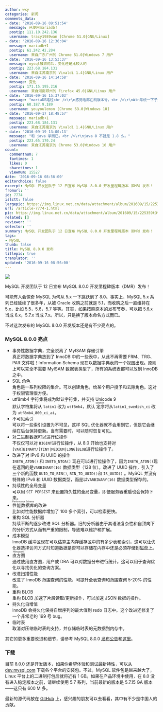 ```yaml
---
author: wxy
categories: 新闻
comments_data:
- date: '2016-09-16 09:51:54'
  message: 已使用mariadb！
  postip: 111.10.242.136
  username: tracy1989wan [Chrome 51.0|GNU/Linux]
- date: '2016-09-16 12:36:04'
  message: mariadb+1
  postip: 61.242.42.204
  username: 来自广东广州的 Chrome 51.0|Windows 7 用户
- date: '2016-09-16 13:53:37'
  message: mysql被收购后，变化还是比较大的
  postip: 223.68.184.131
  username: 来自江苏南京的 Vivaldi 1.4|GNU/Linux 用户
- date: '2016-09-16 14:14:58'
  message: 变化
  postip: 171.15.195.216
  username: 来自河南郑州的 Firefox 45.0|GNU/Linux 用户
- date: '2016-09-16 15:37:03'
  message: "mariaDB路过<br />\r\n感觉啥都在刷版本号，<br />\r\nWin系统一下子刷到10，bug满天飞；<br />\r\n三星直接来了个Note7，挺清真的！"
  postip: 60.187.9.189
  username: youyoulemon [Chrome 53.0|Windows 10]
- date: '2016-09-17 18:48:57'
  message: mariadb+1
  postip: 223.68.184.131
  username: 来自江苏南京的 Vivaldi 1.4|GNU/Linux 用户
- date: '2016-09-19 13:00:13'
  message: "和 java 学而已。<br />\r\njava 8 不就是 1.8 么。"
  postip: 223.65.170.24
  username: 来自江苏南京的 Chrome 53.0|Windows 10 用户
count:
  commentnum: 7
  favtimes: 1
  likes: 0
  sharetimes: 1
  viewnum: 15527
date: '2016-09-16 08:56:00'
editorchoice: false
excerpt: MySQL 开发团队于 12 日宣布 MySQL 8.0.0 开发里程碑版本（DMR）发布！
fromurl: ''
id: 7774
islctt: false
largepic: https://img.linux.net.cn/data/attachment/album/201609/15/225359t3t36tfqqyayyjq7.jpg
url: /article-7774-1.html
pic: https://img.linux.net.cn/data/attachment/album/201609/15/225359t3t36tfqqyayyjq7.jpg.thumb.jpg
related: []
reviewer: ''
selector: ''
summary: MySQL 开发团队于 12 日宣布 MySQL 8.0.0 开发里程碑版本（DMR）发布！
tags:
- MySQL
thumb: false
title: MySQL 8.0.0 发布
titlepic: true
translator: ''
updated: '2016-09-16 08:56:00'
---
```


![](/data/attachment/album/201609/15/225359t3t36tfqqyayyjq7.jpg)


MySQL 开发团队于 12 日宣布 MySQL 8.0.0 开发里程碑版本（DMR）发布！


可能有人会惊奇 MySQL 为何从 5.x 一下跳跃到了 8.0。事实上，MySQL 5.x 系列已经延续了很多年，从被 Oracle 收购之前就是 5.1，而收购之后一直维持在 5.x，比如 5.5，5.6，5.7 等等。其实，如果按照原本的发布节奏，可以把 5.6.x 当成 6.x，5.7.x 当成 7.x。所以，只是换了版本命名方式而已。


不过这次发布的 MySQL 8.0.0 开发版本还是有不少亮点的。


### MySQL 8.0.0 亮点


* 事务性数据字典，完全脱离了 MyISAM 存储引擎  
真正将数据字典放到了 InnoDB 中的一些表中，从此不再需要 FRM、TRG、PAR 文件啦！Information Schema 现在以数据字典表的一个视图出现。原则上可以完全不需要 MyISAM 数据表类型了，所有的系统表都可以放到 InnoDB 之中。
* SQL 角色  
角色是一系列权限的集合。可以创建角色，给某个用户授予和去除角色。这对于权限管理很方便。
* utf8mb4 字符集将成为默认字符集，并支持 Unicode 9  
默认字符集将从 `latin1` 改为 `utf8mb4`，默认<ruby> 定序 <rp>  （ </rp> <rt>  collation </rt> <rp>  ） </rp></ruby>将从`latin1_swedish_ci` 改为 `utf8mb4_800_ci_ai`。
* 不可见索引  
可以将一些索引设置为不可见，这样 SQL 优化器就不会用到它，但是它会继续在后台保持更新。当有需要时，可以随时恢复可见。
* 对二进制数据可以进行位操作  
不仅仅可以对 `BIGINT`进行位操作，从 8.0 开始也支持对 `[VAR]BINARY/[TINY|MEDIUM|LONG]BLOB`进行位操作了。
* 改进了对 IPv6 和 UUID 的操作  
`INET6_ATON()` 和 `INET6_NTOA()` 现在可以进行位操作了，因为`INET6_ATON()`现在返回的是`VARBINARY(16)` 数据类型（128 位）。改进了 UUID 操作，引入了三个新的函数 `UUID_TO_BIN()`, `BIN_TO_UUID()`和 `IS_UUID()` 。MySQL 并没有特殊的 IPv6 和 UUID 数据类型，而是以`VARBINARY(16)` 数据类型保存的。
* 持续性的全局变量  
可以用 `SET PERSIST` 来设置持久性的全局变量，即便服务器重启也会保持下来。
* <ruby> 性能数据库 <rp>  （ </rp> <rt>  Performance Schema </rt> <rp>  ） </rp></ruby>的改进  
比如对性能数据库增加了 100 多个索引，可以检索更快。
* 重构 SQL 分析器  
持续不断的逐步改进 SQL 分析器。旧的分析器由于其语法复杂性和自顶向下的分析方式从而有严重的限制，导致难以维护和扩展。
* 成本模型  
InnoDB 缓冲区现在可以估算主内存缓存区中的有多少表和索引，这可以让优化器选择访问方式时知道数据是否可以存储在内存中还是必须存储到磁盘上。
* <ruby> 直方图 <rp>  （ </rp> <rt>  Histograms </rt> <rp>  ） </rp></ruby>  
通过使用直方图，用户或 DBA 可以对数据分布进行统计，这可以用于查询优化以寻找优化的查询方案。
* 改进扫描性能  
改进了 InnoDB 范围查询的性能，可提升全表查询和范围查询 5-20% 的性能。
* 重构 BLOB  
重构 BLOB 加速了片段读取/更新操作，可以加速 JSON 数据的操作。
* 持久化自增值  
InnoDB 会持久化保持自增序列的最大值到 redo 日志中。这个改进还修复了一个非常老的 199 号 bug。
* 临时表  
取消对压缩临时表的支持，并存储临时表的元数据到内存中。


其它的更多重要改进和细节，请参考 MySQL 8.0.0 [发布公告](http://dev.mysql.com/doc/relnotes/mysql/8.0/en/)和[这里](http://mysqlserverteam.com/the-mysql-8-0-0-milestone-release-is-available/)。


### 下载


目前 8.0.0 还是开发版本，如果你希望体验和测试最新特性，可以从 [dev.mysql.com](http://dev.mysql.com/downloads/mysql/) 下载各个平台的安装包。不过，MySQL 软件包是越来越大了，Linux 平台上的二进制打包后就将近有 1 GB。如果在产品环境中使用，在 8.0 没有进入稳定版本之前，请继续使用 5.7 系列，当前最新的版本是 5.7.15 GA 版本——这只有 600 M 多。


最新的源代码放在 [GitHub](https://github.com/mysql/mysql-server) 上，感兴趣的朋友可以去看看，其中有不少是中国人的贡献。